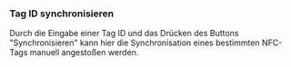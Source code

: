 ﻿### Tag ID synchronisieren

Durch die Eingabe einer Tag ID und das Drücken des Buttons "Synchronisieren" kann hier die Synchronisation eines bestimmten NFC-Tags manuell angestoßen werden.


